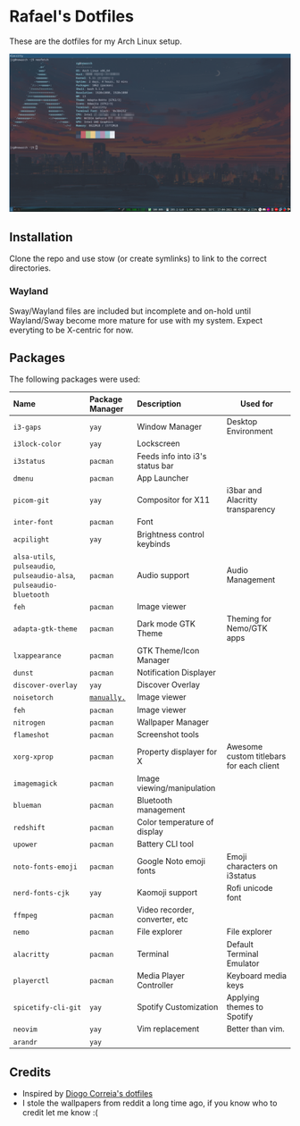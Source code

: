 # Rafael's Dotfiles

These are the dotfiles for my Arch Linux setup.

![Sample Screenshot](Example.png)

## Installation

Clone the repo and use stow (or create symlinks) to link to the correct directories.

### Wayland
Sway/Wayland files are included but incomplete and on-hold until Wayland/Sway become more mature for use with my system.
Expect everyting to be X-centric for now.


## Packages

The following packages were used:

| Name                                                                  | Package Manager                                                                 | Description                       | Used for                                 |
| :-------------------------------------------------------------------- | :------------------------------------------------------------------------------ | :-------------------------------- | ---------------------------------------- |
| `i3-gaps`                                                             | `yay`                                                                           | Window Manager                    | Desktop Environment                      |
| `i3lock-color`                                                        | `yay`                                                                           | Lockscreen                        |                                          |
| `i3status`                                                            | `pacman`                                                                        | Feeds info into i3's status bar   |
| `dmenu`                                                               | `pacman`                                                                        | App Launcher                      |                                          |
| `picom-git`                                                           | `yay`                                                                           | Compositor for X11                | i3bar and Alacritty transparency         |
| `inter-font`                                                          | `pacman`                                                                        | Font                              |                                          |
| `acpilight`                                                           | `yay`                                                                           | Brightness control keybinds       |                                          |
| `alsa-utils`, `pulseaudio`, `pulseaudio-alsa`, `pulseaudio-bluetooth` | `pacman`                                                                        | Audio support                     | Audio Management                         |  |
| `feh`                                                                 | `pacman`                                                                        | Image viewer                      |
| `adapta-gtk-theme`                                                    | `pacman`                                                                        | Dark mode GTK Theme               | Theming for Nemo/GTK apps                |
| `lxappearance`                                                        | `pacman`                                                                        | GTK Theme/Icon Manager            |
| `dunst`                                                               | `pacman`                                                                        | Notification Displayer            |
| `discover-overlay`                                                    | `yay`                                                                           | Discover Overlay                  |
| `noisetorch`                                                          | [`manually.`](https://github.com/lawl/NoiseTorch#third-party-packages-like-aur) | Image viewer                      |
| `feh`                                                                 | `pacman`                                                                        | Image viewer                      |
| `nitrogen`                                                            | `pacman`                                                                        | Wallpaper Manager                 |                                          |
| `flameshot`                                                           | `pacman`                                                                        | Screenshot tools                  |                                          |
| `xorg-xprop`                                                          | `pacman`                                                                        | Property displayer for X          | Awesome custom titlebars for each client |
| `imagemagick`                                                         | `pacman`                                                                        | Image viewing/manipulation        |                                          |
| `blueman`                                                             | `pacman`                                                                        | Bluetooth management              |                                          |
| `redshift`                                                            | `pacman`                                                                        | Color temperature of display      |                                          |
| `upower`                                                              | `pacman`                                                                        | Battery CLI tool                  |                                          |
| `noto-fonts-emoji`                                                    | `pacman`                                                                        | Google Noto emoji fonts           | Emoji characters on i3status             |
| `nerd-fonts-cjk`                                                      | `yay`                                                                           | Kaomoji support                   | Rofi unicode font                        |
| `ffmpeg`                                                              | `pacman`                                                                        | Video recorder, converter, etc    |                                          |
| `nemo`                                                                | `pacman`                                                                        | File explorer                     | File explorer                            |
| `alacritty`                                                           | `pacman`                                                                        | Terminal                          | Default Terminal Emulator                |  |  |
| `playerctl`                                                           | `pacman`                                                                        | Media Player Controller           | Keyboard media keys                      |
| `spicetify-cli-git`                                                   | `yay`                                                                           | Spotify Customization             | Applying themes to Spotify               |
| `neovim`                                                              | `yay`                                                                           | Vim replacement                   | Better than vim.                         |
| `arandr` | `yay` | 
## Credits

- Inspired by [Diogo Correia's dotfiles](https://github.com/diogotcorreia/dotfiles)
- I stole the wallpapers from reddit a long time ago, if you know who to credit let me know :(